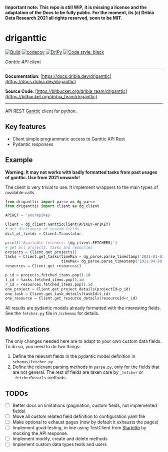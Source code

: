 
**Important note: This repo is still WiP, it is missing a license and the adaptation of the Docs to be fully public. For the moment, its (c) Dribia Data Research 2021 all rights reserved, soon to be MIT**.

# driganttic

[![Build](https://bitbucket.org/dribia_team/badges/downloads/status_driganttic.svg)](https://bitbucket.org/dribia_team/driganttic/addon/pipelines/home)
[![codecov](https://bitbucket.org/dribia_team/badges/downloads/coverage_driganttic.svg)](https://bitbucket.org/dribia_team/driganttic/addon/pipelines/home)
[![DriPy](https://bitbucket.org/dribia_team/badges/downloads/version_driganttic.svg)](https://dripy.dribia.dev/packages/)
[![Code style: black](https://img.shields.io/badge/code%20style-black-000000.svg)](https://github.com/psf/black)

*Ganttic API client*

---

**Documentation**: [https://docs.dribia.dev/driganttic](https://docs.dribia.dev/driganttic)

**Source Code**: [https://bitbucket.org/dribia_team/driganttic](https://bitbucket.org/dribia_team/driganttic)

---

API REST [Ganttic](https://www.ganttic.com/helpdesk/api) client for python.

## Key features

* Client simple programmatic access to Ganttic API Rest
* Pydantic responses

## Example

**Warning: It may not works with badly formatted tasks from past usages of ganttic. Use from 2021 onwards!**

The client is very trivial to use. It implement wrappers to the main types of available calls.
```python
from driganttic import parse as dg_parse
from driganttic import client as dg_client

APIKEY = 'yourapikey'

Client = dg_client.GantticClient(APIKEY=APIKEY)
# get dictionary of custom fields
dict_of_fields = Client.Translator

print(f'Available fetchers: {dg_client.FETCHERS}')
# get all projects, tasks and resources
projects = Client.get_projects()
tasks = Client.get_tasks(timeMin = dg_parse.parse_timestamp('2021-01-01'),
                         timeMax= dg_parse.parse_timestamp('2021-04-30'))
resources = Client.get_resources()

p_id = projects.fetched_items.pop().id
t_id = tasks.fetched_items.pop().id
r_id = resources.fetched_items.pop().id
one_project = Client.get_project_details(projectId=p_id)
one_task = Client.get_task_details(taskId=t_id)
one_resource = Client.get_resource_details(resourceId=r_id)
```
All results are pydantic models already formatted with the interesting fields.
See the `fetcher.py` file in `/schemas` for details.

## Modifications

The only changes needed here are to adapt to your own custom data fields.
To do so, you need to do two things:

1. Define the relevant fields in the pydantic model definition in `schemas/fetcher.py`
2. Define the relevant parsing methods in `parse.py`, only for the fields that are not general. The rest of fields are taken care by `_fetcher` or `_fetcherDetails` methods.


## TODOs

- [ ] Better docs on limitations (pagination, custom fields, not implemented fields)
- [ ] Move all custom related field definition to configuration yaml file
- [ ] Make optional to exhaust pages (now by default it exhausts the pages)
- [ ] Implement good testing, in line using TestClient from [Starlette](https://fastapi.tiangolo.com/tutorial/testing/) by mocking the API response.
- [ ] Implement modify, create and delete methods
- [ ] Implement custom data types texts and users
